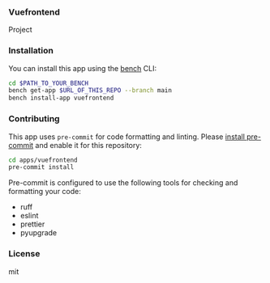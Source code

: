 ### Vuefrontend

Project

### Installation

You can install this app using the [bench](https://github.com/frappe/bench) CLI:

```bash
cd $PATH_TO_YOUR_BENCH
bench get-app $URL_OF_THIS_REPO --branch main
bench install-app vuefrontend
```

### Contributing

This app uses `pre-commit` for code formatting and linting. Please [install pre-commit](https://pre-commit.com/#installation) and enable it for this repository:

```bash
cd apps/vuefrontend
pre-commit install
```

Pre-commit is configured to use the following tools for checking and formatting your code:

- ruff
- eslint
- prettier
- pyupgrade

### License

mit
